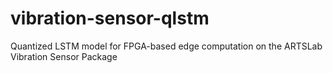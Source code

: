 # vibration-sensor-qlstm
Quantized LSTM model for FPGA-based edge computation on the ARTSLab Vibration Sensor Package
